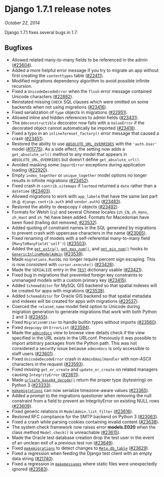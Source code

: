 # Django 1.7.1 release notes

*October 22, 2014*

Django 1.7.1 fixes several bugs in 1.7.

## Bugfixes

* Allowed related many-to-many fields to be referenced in the admin
  ([#23604](https://code.djangoproject.com/ticket/23604)).
* Added a more helpful error message if you try to migrate an app without first
  creating the `contenttypes` table ([#22411](https://code.djangoproject.com/ticket/22411)).
* Modified migrations dependency algorithm to avoid possible infinite recursion.
* Fixed a `UnicodeDecodeError` when the `flush` error message contained
  Unicode characters ([#22882](https://code.djangoproject.com/ticket/22882)).
* Reinstated missing `CHECK` SQL clauses which were omitted on some backends
  when not using migrations ([#23416](https://code.djangoproject.com/ticket/23416)).
* Fixed serialization of `type` objects in migrations ([#22951](https://code.djangoproject.com/ticket/22951)).
* Allowed inline and hidden references to admin fields ([#23431](https://code.djangoproject.com/ticket/23431)).
* The `@deconstructible` decorator now fails with a `ValueError` if the
  decorated object cannot automatically be imported ([#23418](https://code.djangoproject.com/ticket/23418)).
* Fixed a typo in an `inlineformset_factory()` error message that caused a
  crash ([#23451](https://code.djangoproject.com/ticket/23451)).
* Restored the ability to use [`ABSOLUTE_URL_OVERRIDES`](../ref/settings.md#std-setting-ABSOLUTE_URL_OVERRIDES) with the
  `'auth.User'` model ([#11775](https://code.djangoproject.com/ticket/11775)). As a side effect, the setting now
  adds a `get_absolute_url()` method to any model that appears in
  `ABSOLUTE_URL_OVERRIDES` but doesn’t define `get_absolute_url()`.
* Avoided masking some `ImportError` exceptions during application loading
  ([#22920](https://code.djangoproject.com/ticket/22920)).
* Empty `index_together` or `unique_together` model options no longer
  results in infinite migrations ([#23452](https://code.djangoproject.com/ticket/23452)).
* Fixed crash in `contrib.sitemaps` if `lastmod` returned a `date` rather
  than a `datetime` ([#23403](https://code.djangoproject.com/ticket/23403)).
* Allowed migrations to work with `app_label`s that have the same last
  part (e.g. `django.contrib.auth` and `vendor.auth`) ([#23483](https://code.djangoproject.com/ticket/23483)).
* Restored the ability to deepcopy `F` objects ([#23492](https://code.djangoproject.com/ticket/23492)).
* Formats for Welsh (`cy`) and several Chinese locales (`zh_CN`,
  `zh_Hans`, `zh_Hant` and `zh_TW`) have been added. Formats for
  Macedonian have been fixed (trailing dot removed, [#23532](https://code.djangoproject.com/ticket/23532)).
* Added quoting of constraint names in the SQL generated by migrations to
  prevent crash with uppercase characters in the name ([#23065](https://code.djangoproject.com/ticket/23065)).
* Fixed renaming of models with a self-referential many-to-many field
  (`ManyToManyField('self')`) ([#23503](https://code.djangoproject.com/ticket/23503)).
* Added the [`get_extra()`](../ref/contrib/admin/index.md#django.contrib.admin.InlineModelAdmin.get_extra),
  [`get_max_num()`](../ref/contrib/admin/index.md#django.contrib.admin.InlineModelAdmin.get_max_num), and
  [`get_min_num()`](../ref/contrib/admin/index.md#django.contrib.admin.InlineModelAdmin.get_min_num) hooks to
  [`GenericInlineModelAdmin`](../ref/contrib/contenttypes.md#django.contrib.contenttypes.admin.GenericInlineModelAdmin)
  ([#23539](https://code.djangoproject.com/ticket/23539)).
* Made `migrations.RunSQL` no longer require percent sign escaping. This is
  now consistent with `cursor.execute()` ([#23426](https://code.djangoproject.com/ticket/23426)).
* Made the `SERIALIZE` entry in the [`TEST`](../ref/settings.md#std-setting-DATABASE-TEST)
  dictionary usable ([#23421](https://code.djangoproject.com/ticket/23421)).
* Fixed bug in migrations that prevented foreign key constraints to unmanaged
  models with a custom primary key ([#23415](https://code.djangoproject.com/ticket/23415)).
* Added `SchemaEditor` for MySQL GIS backend so that spatial indexes will be
  created for apps with migrations ([#23538](https://code.djangoproject.com/ticket/23538)).
* Added `SchemaEditor` for Oracle GIS backend so that spatial metadata and
  indexes will be created for apps with migrations ([#23537](https://code.djangoproject.com/ticket/23537)).
* Coerced the `related_name` model field option to Unicode during migration
  generation to generate migrations that work with both Python 2 and 3
  ([#23455](https://code.djangoproject.com/ticket/23455)).
* Fixed `MigrationWriter` to handle builtin types without imports
  ([#23560](https://code.djangoproject.com/ticket/23560)).
* Fixed `deepcopy` on `ErrorList` ([#23594](https://code.djangoproject.com/ticket/23594)).
* Made the [`admindocs`](../ref/contrib/admin/admindocs.md#module-django.contrib.admindocs) view to browse view details check
  if the view specified in the URL exists in the URLconf. Previously it was
  possible to import arbitrary packages from the Python path. This was not
  considered a security issue because `admindocs` is only accessible to staff
  users ([#23601](https://code.djangoproject.com/ticket/23601)).
* Fixed `UnicodeDecodeError` crash in `AdminEmailHandler` with non-ASCII
  characters in the request ([#23593](https://code.djangoproject.com/ticket/23593)).
* Fixed missing `get_or_create` and `update_or_create` on related managers
  causing `IntegrityError` ([#23611](https://code.djangoproject.com/ticket/23611)).
* Made [`urlsafe_base64_decode()`](../ref/utils.md#django.utils.http.urlsafe_base64_decode) return the proper
  type (bytestring) on Python 3 ([#23333](https://code.djangoproject.com/ticket/23333)).
* [`makemigrations`](../ref/django-admin.md#django-admin-makemigrations) can now serialize timezone-aware values
  ([#23365](https://code.djangoproject.com/ticket/23365)).
* Added a prompt to the migrations questioner when removing the null constraint
  from a field to prevent an IntegrityError on existing NULL rows
  ([#23609](https://code.djangoproject.com/ticket/23609)).
* Fixed generic relations in `ModelAdmin.list_filter` ([#23616](https://code.djangoproject.com/ticket/23616)).
* Restored RFC compliance for the SMTP backend on Python 3 ([#23063](https://code.djangoproject.com/ticket/23063)).
* Fixed a crash while parsing cookies containing invalid content
  ([#23638](https://code.djangoproject.com/ticket/23638)).
* The system check framework now raises error **models.E020** when the
  class method `Model.check()` is unreachable ([#23615](https://code.djangoproject.com/ticket/23615)).
* Made the Oracle test database creation drop the test user in the event of an
  unclean exit of a previous test run ([#23649](https://code.djangoproject.com/ticket/23649)).
* Fixed [`makemigrations`](../ref/django-admin.md#django-admin-makemigrations) to detect changes to
  [`Meta.db_table`](../ref/models/options.md#django.db.models.Options.db_table) ([#23629](https://code.djangoproject.com/ticket/23629)).
* Fixed a regression when feeding the Django test client with an empty data
  string ([#21740](https://code.djangoproject.com/ticket/21740)).
* Fixed a regression in [`makemessages`](../ref/django-admin.md#django-admin-makemessages) where static files were
  unexpectedly ignored ([#23583](https://code.djangoproject.com/ticket/23583)).
